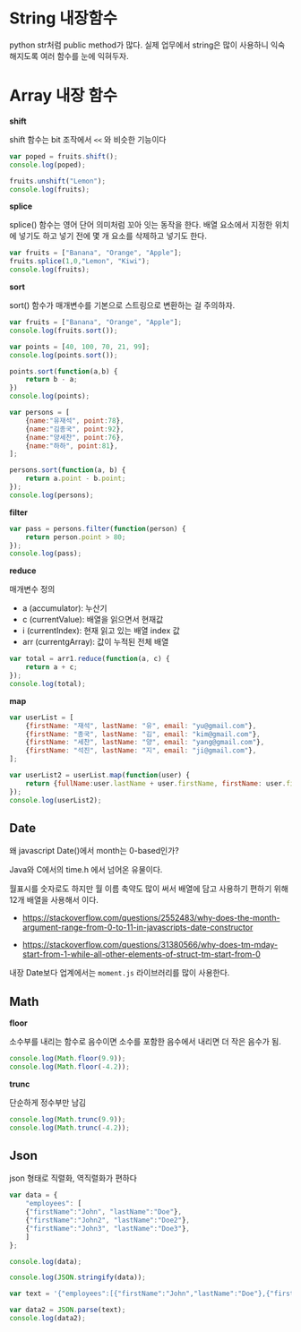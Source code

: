 # String 내장함수

python str처럼 public method가 많다. 실제 업무에서 string은 많이 사용하니 익숙해지도록 여러 함수를 눈에 익혀두자.

# Array 내장 함수

**shift**

shift 함수는 bit 조작에서 `<<` 와 비슷한 기능이다

```javascript
var poped = fruits.shift();
console.log(poped);

fruits.unshift("Lemon");
console.log(fruits);
```

**splice**

splice() 함수는 영어 단어 의미처럼 꼬아 잇는 동작을 한다. 배열 요소에서 지정한 위치에 넣기도 하고 넣기 전에 몇 개 요소를 삭제하고 넣기도 한다.

```javascript
var fruits = ["Banana", "Orange", "Apple"];
fruits.splice(1,0,"Lemon", "Kiwi");
console.log(fruits);
```

**sort**

sort() 함수가 매개변수를 기본으로 스트링으로 변환하는 걸 주의하자.

```javascript
var fruits = ["Banana", "Orange", "Apple"];
console.log(fruits.sort());

var points = [40, 100, 70, 21, 99];
console.log(points.sort());

points.sort(function(a,b) {
    return b - a;
})
console.log(points);

var persons = [
    {name:"유재석", point:78},
    {name:"김종국", point:92},
    {name:"양세찬", point:76},
    {name:"하하", point:81},
];

persons.sort(function(a, b) {
    return a.point - b.point;
});
console.log(persons);
```

**filter**

```javascript
var pass = persons.filter(function(person) {
    return person.point > 80;
});
console.log(pass);
```

**reduce**

매개변수 정의

* a (accumulator): 누산기
* c (currentValue): 배열을 읽으면서 현재값
* i (currentIndex): 현재 읽고 있는 배열 index 값
* arr (currentgArray): 값이 누적된 전체 배열

```javascript
var total = arr1.reduce(function(a, c) {
    return a + c;
});
console.log(total);
```

**map**

```javascript
var userList = [
    {firstName: "재석", lastName: "유", email: "yu@gmail.com"},
    {firstName: "종국", lastName: "김", email: "kim@gmail.com"},
    {firstName: "세찬", lastName: "양", email: "yang@gmail.com"},
    {firstName: "석진", lastName: "지", email: "ji@gmail.com"},
];

var userList2 = userList.map(function(user) {
    return {fullName:user.lastName + user.firstName, firstName: user.firstName, lastName: user.lastName };
});
console.log(userList2);
```

## Date

왜 javascript Date()에서 month는 0-based인가?

Java와 C에서의 time.h 에서 넘어온 유물이다.

월표시를 숫자로도 하지만 월 이름 축약도 많이 써서 배열에 담고 사용하기 편하기 위해 12개 배열을 사용해서 이다.

* https://stackoverflow.com/questions/2552483/why-does-the-month-argument-range-from-0-to-11-in-javascripts-date-constructor

* https://stackoverflow.com/questions/31380566/why-does-tm-mday-start-from-1-while-all-other-elements-of-struct-tm-start-from-0

내장 Date보다 업계에서는 `moment.js` 라이브러리를 많이 사용한다.

## Math

**floor**

소수부를 내리는 함수로 음수이면 소수를 포함한 음수에서 내리면 더 작은 음수가 됨.

```javascript
console.log(Math.floor(9.9));
console.log(Math.floor(-4.2));
```

**trunc**

단순하게 정수부만 남김

```javascript
console.log(Math.trunc(9.9));
console.log(Math.trunc(-4.2));
```

## Json

json 형태로 직렬화, 역직렬화가 편하다

```javascript
var data = {
    "employees": [
    {"firstName":"John", "lastName":"Doe"},
    {"firstName":"John2", "lastName":"Doe2"},
    {"firstName":"John3", "lastName":"Doe3"},
    ]
};

console.log(data);

console.log(JSON.stringify(data));

var text = '{"employees":[{"firstName":"John","lastName":"Doe"},{"firstName":"John2","lastName":"Doe2"},{"firstName":"John3","lastName":"Doe3"}]}';

var data2 = JSON.parse(text);
console.log(data2);
```